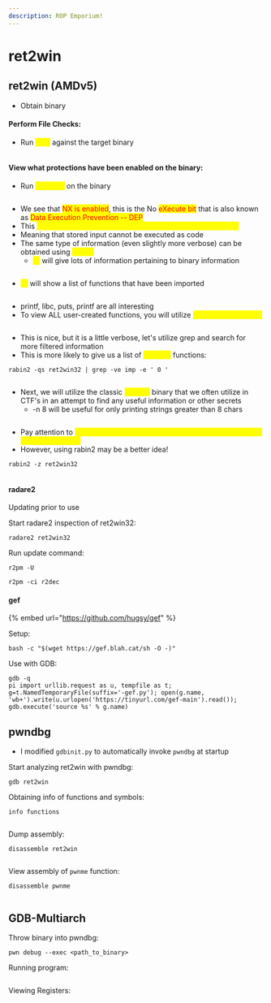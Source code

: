 ```yaml
---
description: ROP Emporium!
---
```


# ret2win

## ret2win (AMDv5)

* Obtain binary

#### Perform File Checks:

* Run <mark style="color:yellow;">`file`</mark> against the target binary

<figure><img src="../.gitbook/assets/image (1) (1) (1).png" alt=""><figcaption></figcaption></figure>

#### View what protections have been enabled on the binary:&#x20;

* Run <mark style="color:yellow;">`checksec`</mark> on the binary

<figure><img src="../.gitbook/assets/image (2) (1) (1).png" alt=""><figcaption></figcaption></figure>

* We see that <mark style="color:red;">NX is enabled</mark>, this is the No <mark style="color:red;">eXecute bit</mark> that is also known as <mark style="color:red;">Data Execution Prevention -- DEP</mark>
* This <mark style="color:yellow;">technology marks certain ares of the program as executable</mark>
* Meaning that stored input cannot be executed as code
* The same type of information (even slightly more verbose) can be obtained using <mark style="color:yellow;">`rabin2`</mark>
  * <mark style="color:yellow;">`-I`</mark> will give lots of information pertaining to binary information

<figure><img src="../.gitbook/assets/image (3) (1).png" alt=""><figcaption></figcaption></figure>

* <mark style="color:yellow;">`-i`</mark> will show a list of functions that have been imported

<figure><img src="../.gitbook/assets/image (4).png" alt=""><figcaption></figcaption></figure>

* printf, libc, puts, printf are all interesting
* To view ALL user-created functions, you will utilize <mark style="color:yellow;">`rabin2 -qs <binary>`</mark>

<figure><img src="../.gitbook/assets/image (6) (1).png" alt=""><figcaption></figcaption></figure>

* This is nice, but it is a little verbose, let's utilize grep and search for more filtered information
* This is more likely to give us a list of <mark style="color:yellow;">USEFUL</mark> functions:&#x20;

```
rabin2 -qs ret2win32 | grep -ve imp -e ' 0 '
```

<figure><img src="../.gitbook/assets/image (3).png" alt=""><figcaption></figcaption></figure>

* Next, we will utilize the classic <mark style="color:yellow;">`strings`</mark> binary that we often utilize in CTF's in an attempt to find any useful information or other secrets
  * \-n 8 will be useful for only printing strings greater than 8 chars

<figure><img src="../.gitbook/assets/image (5) (1).png" alt=""><figcaption></figcaption></figure>

* Pay attention to <mark style="color:yellow;">/bin/cat flag.txt as this is the command that will be used to output our flag!</mark>
* However, using rabin2 may be a better idea!

```
rabin2 -z ret2win32
```

<figure><img src="../.gitbook/assets/image (1) (6).png" alt=""><figcaption></figcaption></figure>

#### radare2

Updating prior to use

Start radare2 inspection of ret2win32:

```
radare2 ret2win32
```

Run update command:

```
r2pm -U

r2pm -ci r2dec
```

#### gef

{% embed url="https://github.com/hugsy/gef" %}

Setup:

```
bash -c "$(wget https://gef.blah.cat/sh -O -)"
```

Use with GDB:

```
gdb -q
pi import urllib.request as u, tempfile as t; g=t.NamedTemporaryFile(suffix='-gef.py'); open(g.name, 'wb+').write(u.urlopen('https://tinyurl.com/gef-main').read()); gdb.execute('source %s' % g.name)
```

## pwndbg

* I modified `gdbinit.py` to automatically invoke `pwndbg` at startup

Start analyzing ret2win with pwndbg:

```
gdb ret2win
```

Obtaining info of functions and symbols:

```
info functions
```

<figure><img src="../.gitbook/assets/image (6) (2).png" alt=""><figcaption></figcaption></figure>

Dump assembly:

```
disassemble ret2win
```

<figure><img src="../.gitbook/assets/image (7) (1).png" alt=""><figcaption></figcaption></figure>

View assembly of `pwnme` function:

```
disassemble pwnme
```

<figure><img src="../.gitbook/assets/image (1) (1).png" alt=""><figcaption></figcaption></figure>

## GDB-Multiarch

Throw binary into pwndbg:

```
pwn debug --exec <path_to_binary>
```

Running program:

<figure><img src="../.gitbook/assets/image (2) (4).png" alt=""><figcaption></figcaption></figure>

Viewing Registers:

<figure><img src="../.gitbook/assets/image (2) (2).png" alt=""><figcaption></figcaption></figure>
